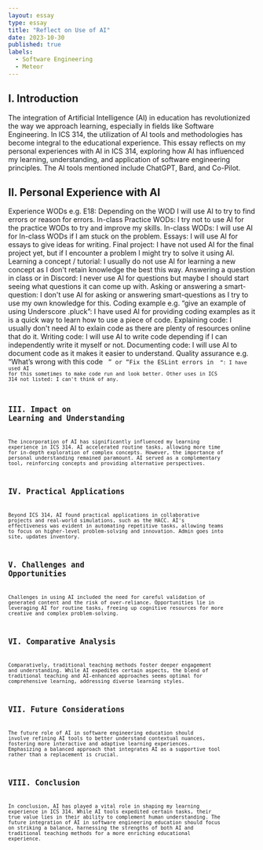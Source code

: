 ```yaml
---
layout: essay
type: essay
title: "Reflect on Use of AI"
date: 2023-10-30
published: true
labels:
  - Software Engineering
  - Meteor
---
```


## I. Introduction
The integration of Artificial Intelligence (AI) in education has revolutionized the way we approach learning, especially in fields like Software Engineering. In ICS 314, the utilization of AI tools and methodologies has become integral to the educational experience. This essay reflects on my personal experiences with AI in ICS 314, exploring how AI has influenced my learning, understanding, and application of software engineering principles. The AI tools mentioned include ChatGPT, Bard, and Co-Pilot.

## II. Personal Experience with AI
Experience WODs e.g. E18: Depending on the WOD I will use AI to try to find errors or reason for errors.
In-class Practice WODs: I try not to use AI for the practice WODs to try and improve my skills.
In-class WODs: I will use AI for In-class WODs if I am stuck on the problem.
Essays: I will use AI for essays to give ideas for writing.
Final project: I have not used AI for the final project yet, but if I encounter a problem I might try to solve it using AI.
Learning a concept / tutorial: I usually do not use AI for learning a new concept as I don't retain knowledge the best this way.
Answering a question in class or in Discord: I never use AI for questions but maybe I should start seeing what questions it can come up with.
Asking or answering a smart-question: I don't use AI for asking or answering smart-questions as I try to use my own knowledge for this.
Coding example e.g. “give an example of using Underscore .pluck”: I have used AI for providing coding examples as it is a quick way to learn how to use a piece of code.
Explaining code: I usually don't need AI to exlain code as there are plenty of resources online that do it.
Writing code: I will use AI to write code depending if I can independently write it myself or not.
Documenting code: I will use AI to document code as it makes it easier to understand.
Quality assurance e.g. “What’s wrong with this code <code here> ” or “Fix the ESLint errors in <code here> ”: I have used AI for this sometimes to make code run and look better.
Other uses in ICS 314 not listed: I can't think of any.

## III. Impact on Learning and Understanding
The incorporation of AI has significantly influenced my learning experience in ICS 314. AI accelerated routine tasks, allowing more time for in-depth exploration of complex concepts. However, the importance of personal understanding remained paramount. AI served as a complementary tool, reinforcing concepts and providing alternative perspectives.

## IV. Practical Applications
Beyond ICS 314, AI found practical applications in collaborative projects and real-world simulations, such as the HACC. AI's effectiveness was evident in automating repetitive tasks, allowing teams to focus on higher-level problem-solving and innovation.
Admin goes into site, updates inventory.

## V. Challenges and Opportunities
Challenges in using AI included the need for careful validation of generated content and the risk of over-reliance. Opportunities lie in leveraging AI for routine tasks, freeing up cognitive resources for more creative and complex problem-solving.

## VI. Comparative Analysis
Comparatively, traditional teaching methods foster deeper engagement and understanding. While AI expedites certain aspects, the blend of traditional teaching and AI-enhanced approaches seems optimal for comprehensive learning, addressing diverse learning styles.

## VII. Future Considerations
The future role of AI in software engineering education should involve refining AI tools to better understand contextual nuances, fostering more interactive and adaptive learning experiences. Emphasizing a balanced approach that integrates AI as a supportive tool rather than a replacement is crucial.

## VIII. Conclusion
In conclusion, AI has played a vital role in shaping my learning experience in ICS 314. While AI tools expedited certain tasks, their true value lies in their ability to complement human understanding. The future integration of AI in software engineering education should focus on striking a balance, harnessing the strengths of both AI and traditional teaching methods for a more enriching educational experience.
